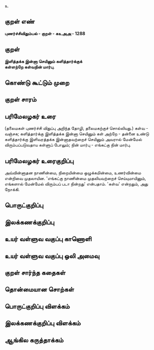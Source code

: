 உ

## குறள் எண் 

**புணர்ச்சிவிதும்பல் - குறள் - கஉஅஅ - 1288**

## குறள் 

**இளித்தக்க இன்னா செயினும் களித்தார்க்குக்  
கள்ளற்றே கள்வநின் மார்பு.** 

## கொண்டு கூட்டும் முறை


## குறள் சாரம் 


## பரிமேலழகர் உரை

(தலைமகள் புணர்ச்சி விதுப்பு அறிந்த தோழி, தலைமகற்குச் சொல்லியது.) கள்வ - வஞ்சக; களித்தார்க்கு இளித்தக்க இன்னா செயினும் கள் அற்றே - தன்னை உண்டு களித்தார்க்கு இளிவரத்தக்க இன்னாதவற்றைச் செயினும் அவரால் மேன்மேல் விரும்பப்படுவதாய கள்ளுப் போலும்; நின் மார்பு - எங்கட்கு நின் மார்பு.

## பரிமேலழகர் உரைகுறிப்பு   

அவ்வின்னாதன நாணின்மை, நிறையின்மை ஒழுக்கமின்மை, உணர்வின்மை என்றிவை முதலாயின. 'எங்கட்கு நாணின்மை முதலியவற்றைச் செய்யுமாயினும், எங்களால் மேன்மேல் விரும்பப் படா நின்றது' என்பதாம். 'கள்வ' என்றதும், அது நோக்கி.

## பொருட்குறிப்பு 


## இலக்கணக்குறிப்பு  


## உயர் வள்ளுவ வகுப்பு காணொளி


## உயர் வள்ளுவ வகுப்பு ஒலி அமைவு 

 
## குறள் சார்ந்த கதைகள் 


## தொன்மையான சொற்கள்


## பொருட்குறிப்பு விளக்கம்


## இலக்கணக்குறிப்பு விளக்கம்


## ஆங்கில கருத்தாக்கம் 


